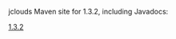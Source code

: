 jclouds Maven site for 1.3.2, including Javadocs:

[1.3.2](http://demobox.github.com/jclouds-maven-site-1.3.2/1.3.2/jclouds-multi/)
